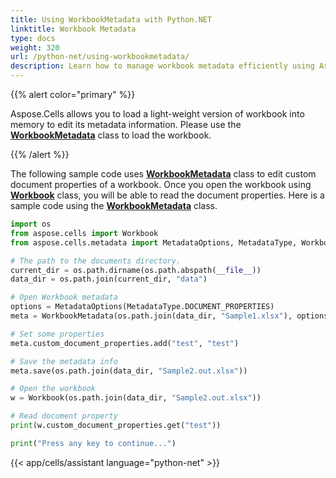 ```yaml
---
title: Using WorkbookMetadata with Python.NET
linktitle: Workbook Metadata
type: docs
weight: 320
url: /python-net/using-workbookmetadata/
description: Learn how to manage workbook metadata efficiently using Aspose.Cells for Python via .NET API.
---
```


{{% alert color="primary" %}}

Aspose.Cells allows you to load a light-weight version of workbook into memory to edit its metadata information. Please use the [**WorkbookMetadata**](https://reference.aspose.com/cells/python-net/aspose.cells.metadata/workbookmetadata) class to load the workbook.

{{% /alert %}}

The following sample code uses [**WorkbookMetadata**](https://reference.aspose.com/cells/python-net/aspose.cells.metadata/workbookmetadata) class to edit custom document properties of a workbook. Once you open the workbook using [**Workbook**](https://reference.aspose.com/cells/python-net/aspose.cells/workbook) class, you will be able to read the document properties. Here is a sample code using the [**WorkbookMetadata**](https://reference.aspose.com/cells/python-net/aspose.cells.metadata/workbookmetadata) class.

```python
import os
from aspose.cells import Workbook
from aspose.cells.metadata import MetadataOptions, MetadataType, WorkbookMetadata

# The path to the documents directory.
current_dir = os.path.dirname(os.path.abspath(__file__))
data_dir = os.path.join(current_dir, "data")

# Open Workbook metadata
options = MetadataOptions(MetadataType.DOCUMENT_PROPERTIES)
meta = WorkbookMetadata(os.path.join(data_dir, "Sample1.xlsx"), options)

# Set some properties
meta.custom_document_properties.add("test", "test")

# Save the metadata info
meta.save(os.path.join(data_dir, "Sample2.out.xlsx"))

# Open the workbook
w = Workbook(os.path.join(data_dir, "Sample2.out.xlsx"))

# Read document property
print(w.custom_document_properties.get("test"))

print("Press any key to continue...")
```

{{< app/cells/assistant language="python-net" >}}